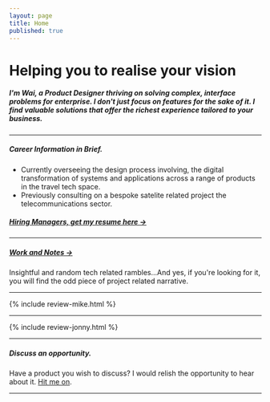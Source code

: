 ```yaml
---
layout: page
title: Home
published: true
---
```


# Helping you to realise your vision

##### I'm Wai, a Product Designer thriving on solving complex, interface problems for enterprise. I don't just focus on features for the sake of it. I find valuable solutions that offer the richest experience tailored to your business.

---

##### Career Information in Brief.

- Currently overseeing the design process involving, the digital transformation of systems and applications across a range of products in the travel tech space.
- Previously consulting on a bespoke satelite related project the telecommunications sector.

##### [Hiring Managers, get my resume here &rarr;](/docs/WaiLaw-SeniorDesigner-ProductUXUI-CV.pdf/)

---

##### [Work and Notes &rarr;](/workandnotes/)
Insightful and random tech related rambles...And yes, if you're looking for it, you will find the odd piece of project related narrative.

---

{% include review-mike.html %}

<!-- ##### [Read about how my CMS experience could add value to your organisation &rarr;](/wailaw-umbraco-certified-expert/) -->

---

{% include review-jonny.html %}

---

##### Discuss an opportunity.

Have a product you wish to discuss? I would relish the opportunity to hear about it. [Hit me on](mailto:hello@wailaw.me).

---
